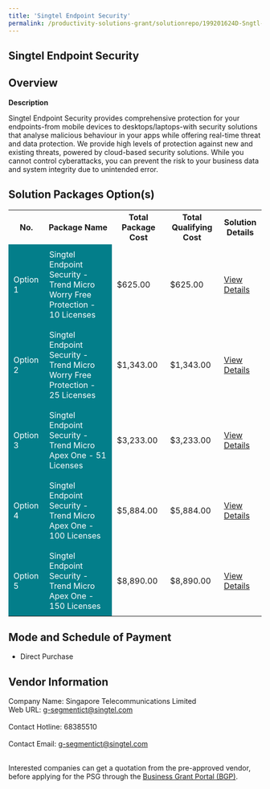 ```yaml
---
title: 'Singtel Endpoint Security'
permalink: /productivity-solutions-grant/solutionrepo/199201624D-Sngtl-Endpont-Scurty-G
---
```


## Singtel Endpoint Security

## Overview

**Description**

Singtel Endpoint Security provides comprehensive protection for your endpoints-from mobile devices to desktops/laptops-with security solutions that analyse malicious behaviour in your apps while offering real-time threat and data protection. We provide high levels of protection against new and existing threats, powered by cloud-based security solutions. While you cannot control cyberattacks, you can prevent the risk to your business data and system integrity due to unintended error.

## Solution Packages Option(s)

<table>
<tr>
<th><b>No.</b></th>
<th><b>Package Name</b></th>
<th><b>Total Package Cost</b></th>
<th><b>Total Qualifying Cost</b></th>
<th><b>Solution Details</b></th>
</tr>
<tr>
<td style='padding: 10px; background-color: #037E8A; color: #FFFFFF;'>Option 1</td>
<td style='padding: 10px; background-color: #037E8A; color: #FFFFFF;'>Singtel Endpoint Security - Trend Micro Worry Free Protection - 10 Licenses</td>
<td style='padding: 10px;'>$625.00</td>
<td style='padding: 10px;'>$625.00</td>
<td style='padding: 10px;'><a href='/images/psg/Singtel_Endpoint_20210421_Desensitised_Annex_3_Part_1.pdf' target='_blank'>View Details</a></td>
</tr>
<tr>
<td style='padding: 10px; background-color: #037E8A; color: #FFFFFF;'>Option 2</td>
<td style='padding: 10px; background-color: #037E8A; color: #FFFFFF;'>Singtel Endpoint Security - Trend Micro Worry Free Protection - 25 Licenses</td>
<td style='padding: 10px;'>$1,343.00</td>
<td style='padding: 10px;'>$1,343.00</td>
<td style='padding: 10px;'><a href='/images/psg/Singtel_Endpoint_20210421_Desensitised_Annex_3_Part_2.pdf' target='_blank'>View Details</a></td>
</tr>
<tr>
<td style='padding: 10px; background-color: #037E8A; color: #FFFFFF;'>Option 3</td>
<td style='padding: 10px; background-color: #037E8A; color: #FFFFFF;'>Singtel Endpoint Security - Trend Micro Apex One - 51 Licenses</td>
<td style='padding: 10px;'>$3,233.00</td>
<td style='padding: 10px;'>$3,233.00</td>
<td style='padding: 10px;'><a href='/images/psg/Singtel_Endpoint_20210421_Desensitised_Annex_3_Part_3.pdf' target='_blank'>View Details</a></td>
</tr>
<tr>
<td style='padding: 10px; background-color: #037E8A; color: #FFFFFF;'>Option 4</td>
<td style='padding: 10px; background-color: #037E8A; color: #FFFFFF;'>Singtel Endpoint Security - Trend Micro Apex One - 100 Licenses</td>
<td style='padding: 10px;'>$5,884.00</td>
<td style='padding: 10px;'>$5,884.00</td>
<td style='padding: 10px;'><a href='/images/psg/Singtel_Endpoint_20210421_Desensitised_Annex_3_Part_4.pdf' target='_blank'>View Details</a></td>
</tr>
<tr>
<td style='padding: 10px; background-color: #037E8A; color: #FFFFFF;'>Option 5</td>
<td style='padding: 10px; background-color: #037E8A; color: #FFFFFF;'>Singtel Endpoint Security - Trend Micro Apex One - 150 Licenses</td>
<td style='padding: 10px;'>$8,890.00</td>
<td style='padding: 10px;'>$8,890.00</td>
<td style='padding: 10px;'><a href='/images/psg/Singtel_Endpoint_20210421_Desensitised_Annex_3_Part_5.pdf' target='_blank'>View Details</a></td>
</tr>
</table>

## Mode and Schedule of Payment

 - Direct Purchase

## Vendor Information

 Company Name: Singapore Telecommunications Limited<br>Web URL: g-segmentict@singtel.com <br><br>Contact Hotline: 68385510 <br><br>Contact Email: g-segmentict@singtel.com <br><br>

Interested companies can get a quotation from the pre-approved vendor, before applying for the PSG through the <a href='https://www.businessgrants.gov.sg/' target='_blank' rel='noopener'>Business Grant Portal (BGP)</a>.

<script src="/jquery/resize-tables.js"></script>

